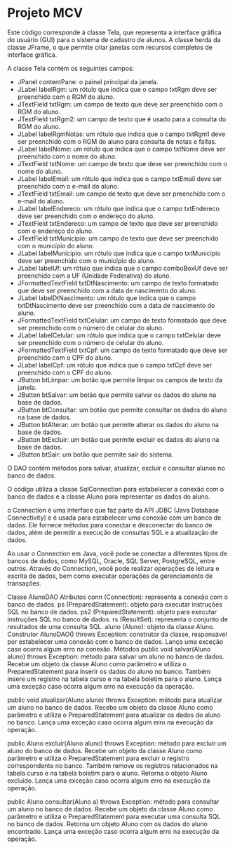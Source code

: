 <h1>Projeto MCV</h1>

Este código corresponde à classe Tela, que representa a interface gráfica do usuário (GUI) para o sistema de cadastro de alunos. A classe herda da classe JFrame, o que permite criar janelas com recursos completos de interface gráfica.

A classe Tela contém os seguintes campos:

<ul>
<li>JPanel contentPane: o painel principal da janela.</li>
<li>JLabel labelRgm: um rótulo que indica que o campo txtRgm deve ser preenchido com o RGM do aluno.</li>
<li>JTextField txtRgm: um campo de texto que deve ser preenchido com o RGM do aluno.</li>
<li>JTextField txtRgm2: um campo de texto que é usado para a consulta do RGM do aluno.</li>
<li>JLabel labelRgmNotas: um rótulo que indica que o campo txtRgm1 deve ser preenchido com o RGM do aluno para consulta de notas e faltas.</li>
<li>JLabel labelNome: um rótulo que indica que o campo txtNome deve ser preenchido com o nome do aluno.</li>
<li>JTextField txtNome: um campo de texto que deve ser preenchido com o nome do aluno.</li>
<li>JLabel labelEmail: um rótulo que indica que o campo txtEmail deve ser preenchido com o e-mail do aluno.</li>
<li>JTextField txtEmail: um campo de texto que deve ser preenchido com o e-mail do aluno.</li>
<li>JLabel labelEndereco: um rótulo que indica que o campo txtEndereco deve ser preenchido com o endereço do aluno.</li>
<li>JTextField txtEndereco: um campo de texto que deve ser preenchido com o endereço do aluno.</li>
<li>JTextField txtMunicipio: um campo de texto que deve ser preenchido com o município do aluno.</li>
<li>JLabel labelMunicipio: um rótulo que indica que o campo txtMunicipio deve ser preenchido com o município do aluno.</li>
<li>JLabel labelUf: um rótulo que indica que o campo comboBoxUf deve ser preenchido com a UF (Unidade Federativa) do aluno.</li>
<li>JFormattedTextField txtDtNascimento: um campo de texto formatado que deve ser preenchido com a data de nascimento do aluno.</li>
<li>JLabel labelDtNascimento: um rótulo que indica que o campo txtDtNascimento deve ser preenchido com a data de nascimento do aluno.</li>
<li>JFormattedTextField txtCelular: um campo de texto formatado que deve ser preenchido com o número de celular do aluno.</li>
<li>JLabel labelCelular: um rótulo que indica que o campo txtCelular deve ser preenchido com o número de celular do aluno.</li>
<li>JFormattedTextField txtCpf: um campo de texto formatado que deve ser preenchido com o CPF do aluno.</li>
<li>JLabel labelCpf: um rótulo que indica que o campo txtCpf deve ser preenchido com o CPF do aluno.</li>
<li>JButton btLimpar: um botão que permite limpar os campos de texto da janela.</li>
<li>JButton btSalvar: um botão que permite salvar os dados do aluno na base de dados.</li>
<li>JButton btConsultar: um botão que permite consultar os dados do aluno na base de dados.</li>
<li>JButton btAlterar: um botão que permite alterar os dados do aluno na base de dados.</li>
<li>JButton btExcluir: um botão que permite excluir os dados do aluno na base de dados.</li>
<li>JButton btSair: um botão que permite sair do sistema.</li>
</ul>

O DAO contém métodos para salvar, atualizar, excluir e consultar alunos no banco de dados.

O código utiliza a classe SqlConnection para estabelecer a conexão com o banco de dados e a classe Aluno para representar os dados do aluno.

o Connection é uma interface que faz parte da API JDBC (Java Database Connectivity) e é usada para estabelecer uma conexão com um banco de dados. Ele fornece métodos para conectar e desconectar do banco de dados, além de permitir a execução de consultas SQL e a atualização de dados.

Ao usar o Connection em Java, você pode se conectar a diferentes tipos de bancos de dados, como MySQL, Oracle, SQL Server, PostgreSQL, entre outros. Através do Connection, você pode realizar operações de leitura e escrita de dados, bem como executar operações de gerenciamento de transações.

Classe AlunoDAO
Atributos
conn (Connection): representa a conexão com o banco de dados.
ps (PreparedStatement): objeto para executar instruções SQL no banco de dados.
ps2 (PreparedStatement): objeto para executar instruções SQL no banco de dados.
rs (ResultSet): representa o conjunto de resultados de uma consulta SQL.
aluno (Aluno): objeto da classe Aluno.
Construtor
AlunoDAO() throws Exception: construtor da classe, responsável por estabelecer uma conexão com o banco de dados. Lança uma exceção caso ocorra algum erro na conexão.
Métodos
public void salvar(Aluno aluno) throws Exception: método para salvar um aluno no banco de dados. Recebe um objeto da classe Aluno como parâmetro e utiliza o PreparedStatement para inserir os dados do aluno no banco. Também insere um registro na tabela curso e na tabela boletim para o aluno. Lança uma exceção caso ocorra algum erro na execução da operação.

public void atualizar(Aluno aluno) throws Exception: método para atualizar um aluno no banco de dados. Recebe um objeto da classe Aluno como parâmetro e utiliza o PreparedStatement para atualizar os dados do aluno no banco. Lança uma exceção caso ocorra algum erro na execução da operação.

public Aluno excluir(Aluno aluno) throws Exception: método para excluir um aluno do banco de dados. Recebe um objeto da classe Aluno como parâmetro e utiliza o PreparedStatement para excluir o registro correspondente no banco. Também remove os registros relacionados na tabela curso e na tabela boletim para o aluno. Retorna o objeto Aluno excluído. Lança uma exceção caso ocorra algum erro na execução da operação.

public Aluno consultar(Aluno a) throws Exception: método para consultar um aluno no banco de dados. Recebe um objeto da classe Aluno como parâmetro e utiliza o PreparedStatement para executar uma consulta SQL no banco de dados. Retorna um objeto Aluno com os dados do aluno encontrado. Lança uma exceção caso ocorra algum erro na execução da operação.

